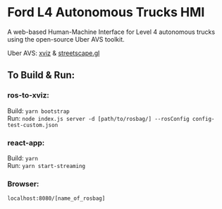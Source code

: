 # Ford L4 Autonomous Trucks HMI
A web-based Human-Machine Interface for Level 4 autonomous trucks using the open-source Uber AVS toolkit.

Uber AVS: [xviz](https://github.com/uber/xviz) & [streetscape.gl](https://github.com/uber/streetscape.gl)

## To Build & Run:
### ros-to-xviz:
Build: `yarn bootstrap` <br>
Run: `node index.js server -d [path/to/rosbag/] --rosConfig config-test-custom.json`
### react-app:
Build: `yarn` <br>
Run: `yarn start-streaming`
### Browser:
`localhost:8080/[name_of_rosbag]`




